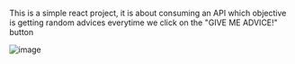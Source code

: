This is a simple react project, it is about consuming an API which objective is getting random advices everytime we click on the "GIVE ME ADVICE!" button

![image](https://github.com/Diego-flowerss/get_advice_react/assets/40528276/afd26191-9ee9-4df8-93f4-85484b9b7a1a)

